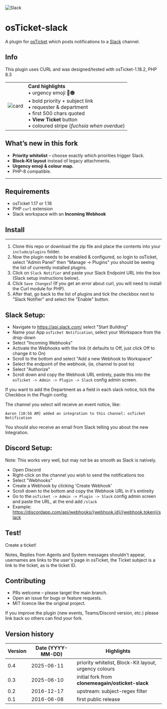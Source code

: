 ![Slack](https://a.slack-edge.com/ae57/img/slack_api_logo.png)

osTicket-slack
==============
A plugin for [osTicket](https://osticket.com) which posts notifications to a [Slack](https://slack.com) channel.

Info
------
This plugin uses CURL and was designed/tested with osTicket-1.18.2, PHP 8.3

|  |  |
|--|--|
| ![card](docs/slack_card.png) | **Card highlights**<br>• urgency emoji 🔴🟠<br>• bold priority + subject link<br>• requester & department<br>• first 500 chars quoted<br>• **View Ticket** button<br>• coloured stripe (*fuchsia when overdue*) |

## What’s new in this fork

* **Priority whitelist** – choose exactly which priorities trigger Slack.  
* **Block-Kit layout** instead of legacy attachments.  
* **Urgency emoji & colour map.**  
* PHP-8 compatible.

---

## Requirements

* osTicket 1.17 or 1.18  
* PHP `curl` extension  
* Slack workspace with an **Incoming Webhook**

## Install
--------
1. Clone this repo or download the zip file and place the contents into your `include/plugins` folder.
1. Now the plugin needs to be enabled & configured, so login to osTicket, select "Admin Panel" then "Manage -> Plugins" you should be seeing the list of currently installed plugins.
1. Click on `Slack Notifier` and paste your Slack Endpoint URL into the box (Slack setup instructions below). 
1. Click `Save Changes`! (If you get an error about curl, you will need to install the Curl module for PHP). 
1. After that, go back to the list of plugins and tick the checkbox next to "Slack Notifier" and select the "Enable" button.


## Slack Setup:
- Navigate to https://api.slack.com/ select "Start Building"
- Name your App `osTicket Notification`, select your Workspace from the drop-down
- Select "Incoming Webhooks"
- Activate the Webhooks with the link (it defaults to Off, just click Off to change it to On)
- Scroll to the bottom and select "Add a new Webhook to Workspace"
- Select the endpoint of the webhook, (ie, channel to post to)
- Select "Authorize"
- Scroll down and copy the Webhook URL entirely, paste this into the `osTicket -> Admin -> Plugin -> Slack` config admin screen.

If you want to add the Department as a field in each slack notice, tick the Checkbox in the Plugin config.

The channel you select will receive an event notice, like:
```
Aaron [10:56 AM] added an integration to this channel: osTicket Notification
```
You should also receive an email from Slack telling you about the new Integration.


## Discord Setup:
Note: This works very well, but may not be as smooth as Slack is natively.

- Open Discord
- Right-click on the channel you wish to send the notifications too
- Select "Webhooks"
- Create a Webhook by clicking 'Create Webhook'
- Scroll down to the bottom and copy the Webhook URL in it's entireity
- Go to the `osTicket -> Admin -> Plugin -> Slack` config admin screen and paste the URL, at the end add `/slack`
- Example: https://discordapp.com/api/webhooks/{webhook.id}/{webhook.token}/slack

## Test!
Create a ticket!

Notes, Replies from Agents and System messages shouldn't appear, usernames are links to the user's page 
in osTicket, the Ticket subject is a link to the ticket, as is the ticket ID. 

## Contributing

- PRs welcome – please target the main branch.
- Open an issue for bugs or feature requests.
- MIT licence like the original project.

If you improve the plugin (new events, Teams/Discord version, etc.) please link back so others can find your fork.


## Version history

| Version | Date&nbsp;(YYYY-MM-DD) | Highlights |
|---------|-----------------------|------------|
| 0.4 | 2025-06-11 | priority whitelist, Block-Kit layout, urgency colours |
| 0.3 | 2025-06-10 | initial fork from **clonemeagain/osticket-slack** |
| 0.2 | 2016-12-17 | upstream: subject-regex filter |
| 0.1 | 2016-06-08 | first public release |
